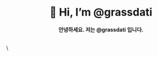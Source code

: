 <div align = center> <H1> <b>👋 Hi, I’m @grassdati</b> </H1>
<b>안녕하세요. 저는 @grassdati 입니다.</b></div> <br>

\
